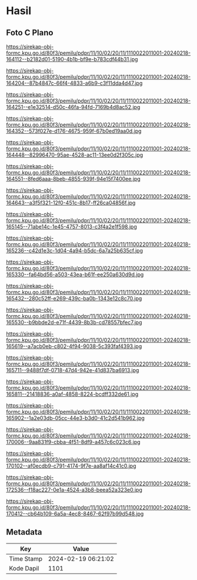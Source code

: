 # Hasil

## Foto C Plano

https://sirekap-obj-formc.kpu.go.id/80f3/pemilu/pdpr/11/10/02/20/11/1110022011001-20240218-164112--b2182d01-5190-4b1b-bf9e-b783cdf44b31.jpg

https://sirekap-obj-formc.kpu.go.id/80f3/pemilu/pdpr/11/10/02/20/11/1110022011001-20240218-164204--87b4847c-66f4-4833-a6b9-c3f11dda4d47.jpg

https://sirekap-obj-formc.kpu.go.id/80f3/pemilu/pdpr/11/10/02/20/11/1110022011001-20240218-164251--e1e32514-d50c-46fa-94fd-7169b4d8ac52.jpg

https://sirekap-obj-formc.kpu.go.id/80f3/pemilu/pdpr/11/10/02/20/11/1110022011001-20240218-164352--573f027e-d176-4675-959f-67b0ed19aa0d.jpg

https://sirekap-obj-formc.kpu.go.id/80f3/pemilu/pdpr/11/10/02/20/11/1110022011001-20240218-164448--82996470-95ae-4528-ac11-13ee0d2f305c.jpg

https://sirekap-obj-formc.kpu.go.id/80f3/pemilu/pdpr/11/10/02/20/11/1110022011001-20240218-164551--8fed6aaa-8beb-4855-939f-94e15f7400ee.jpg

https://sirekap-obj-formc.kpu.go.id/80f3/pemilu/pdpr/11/10/02/20/11/1110022011001-20240218-164643--a3f5f321-12f0-451c-8b17-ff26ca04856f.jpg

https://sirekap-obj-formc.kpu.go.id/80f3/pemilu/pdpr/11/10/02/20/11/1110022011001-20240218-165145--71abe14c-1e45-4757-8013-c3f4a2e1f598.jpg

https://sirekap-obj-formc.kpu.go.id/80f3/pemilu/pdpr/11/10/02/20/11/1110022011001-20240218-165236--c42d1e3c-1d04-4a94-b5dc-6a7a25b635cf.jpg

https://sirekap-obj-formc.kpu.go.id/80f3/pemilu/pdpr/11/10/02/20/11/1110022011001-20240218-165330--fa64bd56-a503-43ea-b61f-ee250a630d9d.jpg

https://sirekap-obj-formc.kpu.go.id/80f3/pemilu/pdpr/11/10/02/20/11/1110022011001-20240218-165432--280c52ff-e269-439c-ba0b-1343e12c8c70.jpg

https://sirekap-obj-formc.kpu.go.id/80f3/pemilu/pdpr/11/10/02/20/11/1110022011001-20240218-165530--b9bbde2d-e71f-4439-8b3b-cd78557bfec7.jpg

https://sirekap-obj-formc.kpu.go.id/80f3/pemilu/pdpr/11/10/02/20/11/1110022011001-20240218-165619--a7acb0eb-c802-4f94-9038-5c393faf4393.jpg

https://sirekap-obj-formc.kpu.go.id/80f3/pemilu/pdpr/11/10/02/20/11/1110022011001-20240218-165711--9488f7df-0718-47d4-942e-41d837ba6913.jpg

https://sirekap-obj-formc.kpu.go.id/80f3/pemilu/pdpr/11/10/02/20/11/1110022011001-20240218-165811--21418836-a0af-4858-8224-bcdff332de61.jpg

https://sirekap-obj-formc.kpu.go.id/80f3/pemilu/pdpr/11/10/02/20/11/1110022011001-20240218-165902--1a2e03db-05cc-44e3-b3d0-41c2d541b962.jpg

https://sirekap-obj-formc.kpu.go.id/80f3/pemilu/pdpr/11/10/02/20/11/1110022011001-20240218-170006--9aa831f9-cbba-4f51-8df9-a457c6c023c6.jpg

https://sirekap-obj-formc.kpu.go.id/80f3/pemilu/pdpr/11/10/02/20/11/1110022011001-20240218-170102--af0ecdb9-c791-4174-9f7e-aa8af14c41c0.jpg

https://sirekap-obj-formc.kpu.go.id/80f3/pemilu/pdpr/11/10/02/20/11/1110022011001-20240218-172536--f18ac227-0e1a-4524-a3b8-beea52a323e0.jpg

https://sirekap-obj-formc.kpu.go.id/80f3/pemilu/pdpr/11/10/02/20/11/1110022011001-20240218-170412--cb64b109-6a5a-4ec8-8467-62f97b99d548.jpg


## Metadata

| Key        | Value               |
| ---------- | ------------------- |
| Time Stamp | 2024-02-19 06:21:02 |
| Kode Dapil | 1101                |



